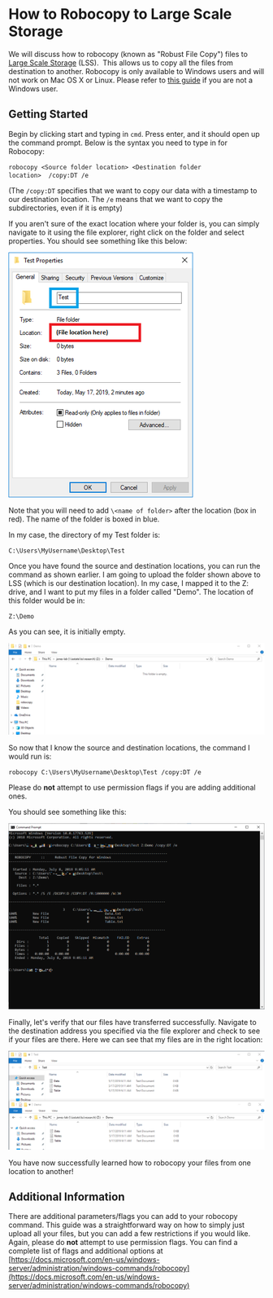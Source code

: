 
# How to Robocopy to Large Scale Storage
We will discuss how to robocopy (known as "Robust File Copy") files to [Large Scale Storage](https://researchit.las.iastate.edu/guides/lss/) (LSS).  This allows us to copy all the files from destination to another. Robocopy is only available to Windows users and will not work on Mac OS X or Linux. Please refer to [this guide](rsync.md) if you are not a Windows user.

Getting Started
---------------

Begin by clicking start and typing in `cmd`. Press enter, and it should open up the command prompt. Below is the syntax you need to type in for Robocopy: 

```
robocopy <Source folder location> <Destination folder location>  /copy:DT /e
```

(The `/copy:DT` specifies that we want to copy our data with a timestamp to our destination location. The `/e` means that we want to copy the subdirectories, even if it is empty)

If you aren't sure of the exact location where your folder is, you can simply navigate to it using the file explorer, right click on the folder and select properties. You should see something like this below: 

![finding_file_location](img/robocopy_finding_file_location_1.png)

Note that you will need to add `\<name of folder>` after the location (box in red). The name of the folder is boxed in blue.

In my case, the directory of my Test folder is:

```
C:\Users\MyUsername\Desktop\Test
```

Once you have found the source and destination locations, you can run the command as shown earlier. I am going to upload the folder shown above to LSS (which is our destination location). In my case, I mapped it to the Z: drive, and I want to put my files in a folder called "Demo". The location of this folder would be in: 

```
Z:\Demo
```

As you can see, it is initially empty. 

![empty_lss](img/robocopy_initially_empty.png)

So now that I know the source and destination locations, the command I would run is: 

```
robocopy C:\Users\MyUsername\Desktop\Test /copy:DT /e
```

Please do **not** attempt to use permission flags if you are adding additional ones. 

You should see something like this:

![robocopy_output](img/robocopy_robocopy_output_4.png)

Finally, let's verify that our files have transferred successfully. Navigate to the destination address you specified via the file explorer and check to see if your files are there. Here we can see that my files are in the right location:

![verify_files](img/robocopy_verify_files_0.png)

You have now successfully learned how to robocopy your files from one location to another!

Additional Information
----------------------

There are additional parameters/flags you can add to your robocopy command. This guide was a straightforward way on how to simply just upload all your files, but you can add a few restrictions if you would like. Again, please do **not** attempt to use permission flags. You can find a complete list of flags and additional options at [https://docs.microsoft.com/en-us/windows-server/administration/windows-commands/robocopy](https://docs.microsoft.com/en-us/windows-server/administration/windows-commands/robocopy)